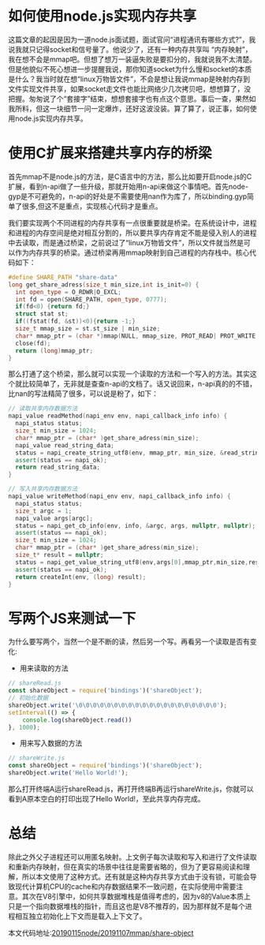 # 如何使用node.js实现内存共享
这篇文章的起因是因为一道node.js面试题，面试官问“进程通讯有哪些方式?”，我说我就只记得socket和信号量了。他说少了，还有一种内存共享叫 “内存映射”，我在想不会是mmap吧。但想了想万一装逼失败是要扣分的，我就说我不太清楚。但是他貌似不死心想进一步提醒我说，那你知道socket为什么慢和socket的本质是什么？我当时就在想“linux万物皆文件”，不会是想让我说mmap是映射内存到文件实现文件共享，如果socket走文件也能比网络少几次拷贝吧，想想算了，没把握。匆匆说了个“套接字”结束，想想套接字也有点这个意思。事后一查，果然如我所料，但这一块细节一问一定爆炸，还好这波没装。算了算了，说正事，如何使用node.js实现内存共享。

# 使用C扩展来搭建共享内存的桥梁
首先mmap不是node.js的方法，是C语言中的方法，那么比如要开启node.js的C扩展，看到n-api做了一些升级，那就开始用n-api来做这个事情吧。首先node-gyp是不可避免的，n-api的好处是不需要使用nan作为库了，所以binding.gyp简单了很多,但这不是重点，实现核心代码才是重点。

我们要实现两个不同进程的内存共享有一点很重要就是桥梁。在系统设计中，进程和进程的内存空间是绝对相互分割的，所以要共享内存肯定不能是侵入别人的进程中去读取，而是通过桥梁，之前说过了“linux万物皆文件”，所以文件就当然是可以作为内存共享的桥梁。通过桥梁再用mmap映射到自己进程的内存栈中。核心代码如下：
```cpp
#define SHARE_PATH "share-data"
long get_share_adress(size_t min_size,int is_init=0) {
  int open_type = O_RDWR|O_EXCL;
  int fd = open(SHARE_PATH, open_type, 0777);
  if(fd<0) {return fd;}
  struct stat st;
  if((fstat(fd, &st))<0){return -1;}
  size_t mmap_size = st.st_size | min_size;
  char* mmap_ptr = (char *)mmap(NULL, mmap_size, PROT_READ| PROT_WRITE, MAP_SHARED, fd, 0);
  close(fd);
  return (long)mmap_ptr;
}
```
那么打通了这个桥梁，那么就可以实现一个读取的方法和一个写入的方法。其实这个就比较简单了，无非就是查查n-api的文档了。话又说回来，n-api真的的不错，比nan的写法精简了很多，可以说是粉了，如下：

```cpp
// 读取共享内存数据方法
napi_value readMethod(napi_env env, napi_callback_info info) {
  napi_status status;
  size_t min_size = 1024;
  char* mmap_ptr = (char* )get_share_adress(min_size);
  napi_value read_string_data;
  status = napi_create_string_utf8(env, mmap_ptr, min_size, &read_string_data);
  assert(status == napi_ok);
  return read_string_data;
}
```
```cpp
// 写入共享内存数据方法
napi_value writeMethod(napi_env env, napi_callback_info info) {
  napi_status status;
  size_t argc = 1;
  napi_value args[argc];
  status = napi_get_cb_info(env, info, &argc, args, nullptr, nullptr);
  assert(status == napi_ok);
  size_t min_size = 1024;
  char* mmap_ptr = (char* )get_share_adress(min_size);
  size_t* result = nullptr;
  status = napi_get_value_string_utf8(env,args[0],mmap_ptr,min_size,result);
  assert(status == napi_ok);
  return createInt(env, (long) result);
}
```

# 写两个JS来测试一下
为什么要写两个，当然一个是不断的读，然后另一个写。再看另一个读取是否有变化:
* 用来读取的方法
```js
// shareRead.js
const shareObject = require('bindings')('shareObject');
// 初始化数据
shareObject.write('\0\0\0\0\0\0\0\0\0\0\0\0\0\0\0\0\0\0\0\0');
setInterval(() => {
    console.log(shareObject.read())
}, 1000);
```
* 用来写入数据的方法
```js
// shareWrite.js
const shareObject = require('bindings')('shareObject');
shareObject.write('Hello World!');
```
那么打开终端A运行shareRead.js，再打开终端B再运行shareWrite.js，你就可以看到A原本空白的打印出现了Hello World!，至此共享内存完成。

# 总结
除此之外父子进程还可以用匿名映射。上文例子每次读取和写入和进行了文件读取和重新内存映射，但在真实的场景中往往是需要省略的，但为了更容易阅读和理解，所以本文使用了这种方式。还有就是这种内存共享方式由于没有锁，可能会导致现代计算机CPU的cache和内存数据结果不一致问题，在实际使用中需要注意。其次在V8引擎中，如何共享数据堆栈是值得考虑的，因为v8的Value本质上只是一个指向数据堆栈的指针，而且这也是V8不推荐的，因为那样就不是每个进程相互独立初始化上下文而是载入上下文了。

本文代码地址:[20190115node/20191107mmap/share-object](https://github.com/zy445566/myBlog/blob/master/20190115node/20191107mmap/share-object)